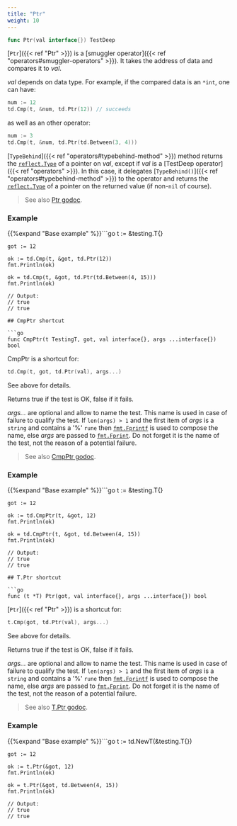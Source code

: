 ```yaml
---
title: "Ptr"
weight: 10
---
```


```go
func Ptr(val interface{}) TestDeep
```

[`Ptr`]({{< ref "Ptr" >}}) is a [smuggler operator]({{< ref "operators#smuggler-operators" >}}). It takes the address of data and
compares it to *val*.

*val* depends on data type. For example, if the compared data is an
`*int`, one can have:

```go
num := 12
td.Cmp(t, &num, td.Ptr(12)) // succeeds
```

as well as an other operator:

```go
num := 3
td.Cmp(t, &num, td.Ptr(td.Between(3, 4)))
```

[`TypeBehind`]({{< ref "operators#typebehind-method" >}}) method returns the [`reflect.Type`](https://pkg.go.dev/reflect/#Type) of a pointer on *val*,
except if *val* is a [TestDeep operator]({{< ref "operators" >}}). In this case, it delegates
[`TypeBehind()`]({{< ref "operators#typebehind-method" >}}) to the operator and returns the [`reflect.Type`](https://pkg.go.dev/reflect/#Type) of a
pointer on the returned value (if non-`nil` of course).


> See also [<i class='fas fa-book'></i> Ptr godoc](https://pkg.go.dev/github.com/maxatome/go-testdeep/td#Ptr).

### Example

{{%expand "Base example" %}}```go
	t := &testing.T{}

	got := 12

	ok := td.Cmp(t, &got, td.Ptr(12))
	fmt.Println(ok)

	ok = td.Cmp(t, &got, td.Ptr(td.Between(4, 15)))
	fmt.Println(ok)

	// Output:
	// true
	// true

```{{% /expand%}}
## CmpPtr shortcut

```go
func CmpPtr(t TestingT, got, val interface{}, args ...interface{}) bool
```

CmpPtr is a shortcut for:

```go
td.Cmp(t, got, td.Ptr(val), args...)
```

See above for details.

Returns true if the test is OK, false if it fails.

*args...* are optional and allow to name the test. This name is
used in case of failure to qualify the test. If `len(args) > 1` and
the first item of *args* is a `string` and contains a '%' `rune` then
[`fmt.Fprintf`](https://pkg.go.dev/fmt/#Fprintf) is used to compose the name, else *args* are passed to
[`fmt.Fprint`](https://pkg.go.dev/fmt/#Fprint). Do not forget it is the name of the test, not the
reason of a potential failure.


> See also [<i class='fas fa-book'></i> CmpPtr godoc](https://pkg.go.dev/github.com/maxatome/go-testdeep/td#CmpPtr).

### Example

{{%expand "Base example" %}}```go
	t := &testing.T{}

	got := 12

	ok := td.CmpPtr(t, &got, 12)
	fmt.Println(ok)

	ok = td.CmpPtr(t, &got, td.Between(4, 15))
	fmt.Println(ok)

	// Output:
	// true
	// true

```{{% /expand%}}
## T.Ptr shortcut

```go
func (t *T) Ptr(got, val interface{}, args ...interface{}) bool
```

[`Ptr`]({{< ref "Ptr" >}}) is a shortcut for:

```go
t.Cmp(got, td.Ptr(val), args...)
```

See above for details.

Returns true if the test is OK, false if it fails.

*args...* are optional and allow to name the test. This name is
used in case of failure to qualify the test. If `len(args) > 1` and
the first item of *args* is a `string` and contains a '%' `rune` then
[`fmt.Fprintf`](https://pkg.go.dev/fmt/#Fprintf) is used to compose the name, else *args* are passed to
[`fmt.Fprint`](https://pkg.go.dev/fmt/#Fprint). Do not forget it is the name of the test, not the
reason of a potential failure.


> See also [<i class='fas fa-book'></i> T.Ptr godoc](https://pkg.go.dev/github.com/maxatome/go-testdeep/td#T.Ptr).

### Example

{{%expand "Base example" %}}```go
	t := td.NewT(&testing.T{})

	got := 12

	ok := t.Ptr(&got, 12)
	fmt.Println(ok)

	ok = t.Ptr(&got, td.Between(4, 15))
	fmt.Println(ok)

	// Output:
	// true
	// true

```{{% /expand%}}
